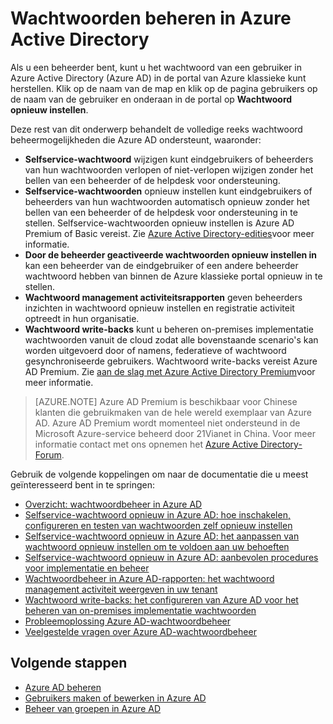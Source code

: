 <properties
    pageTitle="Wachtwoorden beheren in Azure Active Directory | Microsoft Azure"
    description="Het beheren van wachtwoorden in Azure Active Directory."
    services="active-directory"
    documentationCenter=""
    authors="curtand"
    manager="femila"
    editor=""/>

<tags
    ms.service="active-directory"
    ms.workload="identity"
    ms.tgt_pltfrm="na"
    ms.devlang="na"
    ms.topic="article"
    ms.date="08/23/2016"
    ms.author="curtand"/>

# <a name="manage-passwords-in-azure-active-directory"></a>Wachtwoorden beheren in Azure Active Directory

Als u een beheerder bent, kunt u het wachtwoord van een gebruiker in Azure Active Directory (Azure AD) in de portal van Azure klassieke kunt herstellen. Klik op de naam van de map en klik op de pagina gebruikers op de naam van de gebruiker en onderaan in de portal op **Wachtwoord opnieuw instellen**.

Deze rest van dit onderwerp behandelt de volledige reeks wachtwoord beheermogelijkheden die Azure AD ondersteunt, waaronder:

- **Selfservice-wachtwoord** wijzigen kunt eindgebruikers of beheerders van hun wachtwoorden verlopen of niet-verlopen wijzigen zonder het bellen van een beheerder of de helpdesk voor ondersteuning.
- **Selfservice-wachtwoorden** opnieuw instellen kunt eindgebruikers of beheerders van hun wachtwoorden automatisch opnieuw zonder het bellen van een beheerder of de helpdesk voor ondersteuning in te stellen. Selfservice-wachtwoorden opnieuw instellen is Azure AD Premium of Basic vereist. Zie [Azure Active Directory-edities](active-directory-editions.md)voor meer informatie.
- **Door de beheerder geactiveerde wachtwoorden opnieuw instellen in** kan een beheerder van de eindgebruiker of een andere beheerder wachtwoord hebben van binnen de Azure klassieke portal opnieuw in te stellen.
- **Wachtwoord management activiteitsrapporten** geven beheerders inzichten in wachtwoord opnieuw instellen en registratie activiteit optreedt in hun organisatie.
- **Wachtwoord write-backs** kunt u beheren on-premises implementatie wachtwoorden vanuit de cloud zodat alle bovenstaande scenario's kan worden uitgevoerd door of namens, federatieve of wachtwoord gesynchroniseerde gebruikers. Wachtwoord write-backs vereist Azure AD Premium. Zie [aan de slag met Azure Active Directory Premium](active-directory-get-started-premium.md)voor meer informatie.

> [AZURE.NOTE]
> Azure AD Premium is beschikbaar voor Chinese klanten die gebruikmaken van de hele wereld exemplaar van Azure AD. Azure AD Premium wordt momenteel niet ondersteund in de Microsoft Azure-service beheerd door 21Vianet in China. Voor meer informatie contact met ons opnemen het [Azure Active Directory-Forum](https://feedback.azure.com/forums/169401-azure-active-directory/).

Gebruik de volgende koppelingen om naar de documentatie die u meest geïnteresseerd bent in te springen:

- [Overzicht: wachtwoordbeheer in Azure AD](active-directory-passwords-how-it-works.md)
- [Selfservice-wachtwoord opnieuw in Azure AD: hoe inschakelen, configureren en testen van wachtwoorden zelf opnieuw instellen](active-directory-passwords-getting-started.md#enable-users-to-reset-their-azure-ad-passwords)
- [Selfservice-wachtwoord opnieuw in Azure AD: het aanpassen van wachtwoord opnieuw instellen om te voldoen aan uw behoeften](active-directory-passwords-customize.md)
- [Selfservice-wachtwoord opnieuw in Azure AD: aanbevolen procedures voor implementatie en beheer](active-directory-passwords-best-practices.md)
- [Wachtwoordbeheer in Azure AD-rapporten: het wachtwoord management activiteit weergeven in uw tenant](active-directory-passwords-get-insights.md)
- [Wachtwoord write-backs: het configureren van Azure AD voor het beheren van on-premises implementatie wachtwoorden](active-directory-passwords-getting-started.md#enable-users-to-reset-or-change-their-ad-passwords)
- [Probleemoplossing Azure AD-wachtwoordbeheer](active-directory-passwords-troubleshoot.md)
- [Veelgestelde vragen over Azure AD-wachtwoordbeheer](active-directory-passwords-faq.md)


## <a name="whats-next"></a>Volgende stappen

- [Azure AD beheren](active-directory-administer.md)
- [Gebruikers maken of bewerken in Azure AD](active-directory-create-users.md)
- [Beheer van groepen in Azure AD](active-directory-manage-groups.md)
